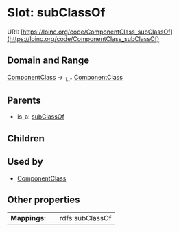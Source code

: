 
# Slot: subClassOf




URI: [https://loinc.org/code/ComponentClass_subClassOf](https://loinc.org/code/ComponentClass_subClassOf)


## Domain and Range

[ComponentClass](ComponentClass.md) &#8594;  <sub>1..\*</sub> [ComponentClass](ComponentClass.md)

## Parents

 *  is_a: [subClassOf](subClassOf.md)

## Children


## Used by

 * [ComponentClass](ComponentClass.md)

## Other properties

|  |  |  |
| --- | --- | --- |
| **Mappings:** | | rdfs:subClassOf |

